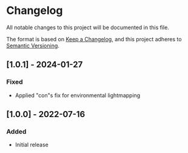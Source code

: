 # Changelog
All notable changes to this project will be documented in this file.

The format is based on [Keep a Changelog](https://keepachangelog.com/en/1.0.0/),
and this project adheres to [Semantic Versioning](https://semver.org/spec/v2.0.0.html).

## [1.0.1] - 2024-01-27
### Fixed
- Applied "con"s fix for environmental lightmapping

## [1.0.0] - 2022-07-16
### Added
- Initial release
